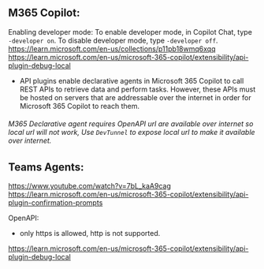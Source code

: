 ## M365 Copilot:
Enabling developer mode: To enable developer mode, in Copilot Chat, type `-developer on`. To disable developer mode, type `-developer off`.
<br /> https://learn.microsoft.com/en-us/collections/p11pb18wmq6xqq
<br /> https://learn.microsoft.com/en-us/microsoft-365-copilot/extensibility/api-plugin-debug-local
- API plugins enable declarative agents in Microsoft 365 Copilot to call REST APIs to retrieve data and perform tasks. However, these APIs must be hosted on servers that are addressable over the internet in order for Microsoft 365 Copilot to reach them.

###### M365 Declarative agent requires OpenAPI url are available over internet so local url will not work, Use `DevTunnel` to expose local url to make it available over internet.

## Teams Agents:
https://www.youtube.com/watch?v=7bL_kaA9cag
https://learn.microsoft.com/en-us/microsoft-365-copilot/extensibility/api-plugin-confirmation-prompts

OpenAPI:
- only https is allowed, http is not supported.

https://learn.microsoft.com/en-us/microsoft-365-copilot/extensibility/api-plugin-debug-local

